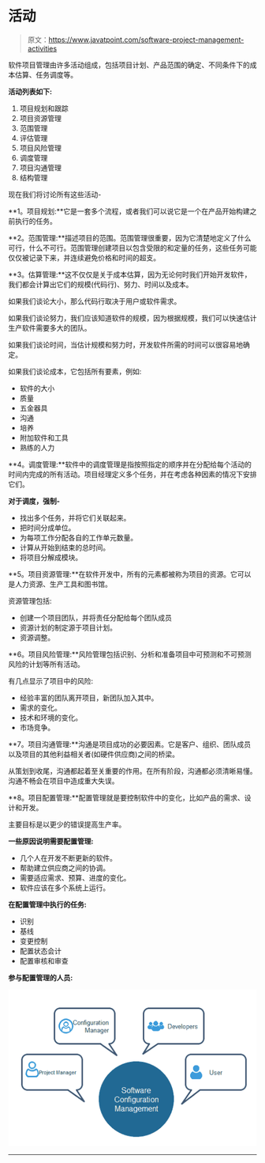# 活动

> 原文：<https://www.javatpoint.com/software-project-management-activities>

软件项目管理由许多活动组成，包括项目计划、产品范围的确定、不同条件下的成本估算、任务调度等。

**活动列表如下:**

1.  项目规划和跟踪
2.  项目资源管理
3.  范围管理
4.  评估管理
5.  项目风险管理
6.  调度管理
7.  项目沟通管理
8.  结构管理

现在我们将讨论所有这些活动-

**1。项目规划:**它是一套多个流程，或者我们可以说它是一个在产品开始构建之前执行的任务。

**2。范围管理:**描述项目的范围。范围管理很重要，因为它清楚地定义了什么可行，什么不可行。范围管理创建项目以包含受限的和定量的任务，这些任务可能仅仅被记录下来，并连续避免价格和时间的超支。

**3。估算管理:**这不仅仅是关于成本估算，因为无论何时我们开始开发软件，我们都会计算出它们的规模(代码行)、努力、时间以及成本。

如果我们谈论大小，那么代码行取决于用户或软件需求。

如果我们谈论努力，我们应该知道软件的规模，因为根据规模，我们可以快速估计生产软件需要多大的团队。

如果我们谈论时间，当估计规模和努力时，开发软件所需的时间可以很容易地确定。

如果我们谈论成本，它包括所有要素，例如:

*   软件的大小
*   质量
*   五金器具
*   沟通
*   培养
*   附加软件和工具
*   熟练的人力

**4。调度管理:**软件中的调度管理是指按照指定的顺序并在分配给每个活动的时间内完成的所有活动。项目经理定义多个任务，并在考虑各种因素的情况下安排它们。

**对于调度，强制-**

*   找出多个任务，并将它们关联起来。
*   把时间分成单位。
*   为每项工作分配各自的工作单元数量。
*   计算从开始到结束的总时间。
*   将项目分解成模块。

**5。项目资源管理:**在软件开发中，所有的元素都被称为项目的资源。它可以是人力资源、生产工具和图书馆。

资源管理包括:

*   创建一个项目团队，并将责任分配给每个团队成员
*   资源计划的制定源于项目计划。
*   资源调整。

**6。项目风险管理:**风险管理包括识别、分析和准备项目中可预测和不可预测风险的计划等所有活动。

有几点显示了项目中的风险:

*   经验丰富的团队离开项目，新团队加入其中。
*   需求的变化。
*   技术和环境的变化。
*   市场竞争。

**7。项目沟通管理:**沟通是项目成功的必要因素。它是客户、组织、团队成员以及项目的其他利益相关者(如硬件供应商)之间的桥梁。

从策划到收尾，沟通都起着至关重要的作用。在所有阶段，沟通都必须清晰易懂。沟通不畅会在项目中造成重大失误。

**8。项目配置管理:**配置管理就是要控制软件中的变化，比如产品的需求、设计和开发。

主要目标是以更少的错误提高生产率。

**一些原因说明需要配置管理:**

*   几个人在开发不断更新的软件。
*   帮助建立供应商之间的协调。
*   需要适应需求、预算、进度的变化。
*   软件应该在多个系统上运行。

**在配置管理中执行的任务:**

*   识别
*   基线
*   变更控制
*   配置状态会计
*   配置审核和审查

**参与配置管理的人员:**

![Software Project Management Activities](img/186fb05a34e5bb40c23ff008f131db93.png)

* * *